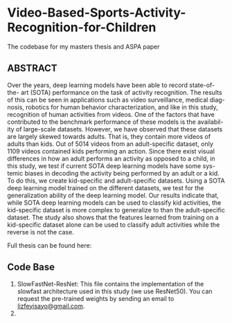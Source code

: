 # Video-Based-Sports-Activity-Recognition-for-Children
The codebase for my masters thesis and ASPA paper
## ABSTRACT
Over the years, deep learning models have been able to record state-of-the- art (SOTA) performance on the task of activity recognition. The results of this can be seen in applications such as video surveillance, medical diag- nosis, robotics for human behavior characterization, and like in this study, recognition of human activities from videos. One of the factors that have contributed to the benchmark performance of these models is the availabil- ity of large-scale datasets. However, we have observed that these datasets are largely skewed towards adults. That is, they contain more videos of adults than kids. Out of 5014 videos from an adult-specific dataset, only 1109 videos contained kids performing an action. Since there exist visual differences in how an adult performs an activity as opposed to a child, in this study, we test if current SOTA deep learning models have some sys- temic biases in decoding the activity being performed by an adult or a kid. To do this, we create kid-specific and adult-specific datasets. Using a SOTA deep learning model trained on the different datasets, we test for the generalization ability of the deep learning model. Our results indicate that, while SOTA deep learning models can be used to classify kid activities, the kid-specific dataset is more complex to generalize to than the adult-specific dataset. The study also shows that the features learned from training on a kid-specific dataset alone can be used to classify adult activities while the reverse is not the case.

Full thesis can be found here: 

## Code Base
1. SlowFastNet-ResNet: This file contains the implementation of the slowfast architecture used in this study (we use ResNet50). You can request the pre-trained weights by sending an email to lizfeyisayo@gmail.com. 
2. 
